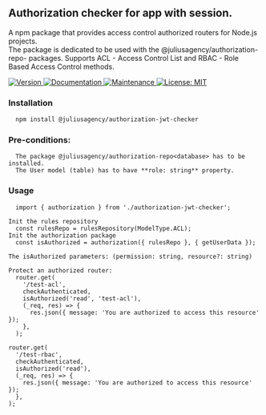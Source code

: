 ## Authorization checker for app with session.

A npm package that provides access control authorized routers for Node.js projects.  
The package is dedicated to be used with the @juliusagency/authorization-repo-<database> packages. 
Supports ACL - Access Control List and RBAC - Role Based Access Control methods. 

<p>
  <a href="https://www.npmjs.com/package/@juliusagency/authorization-jwt-checker" target="_blank">
    <img alt="Version" src="https://img.shields.io/npm/v/@juliusagency/authorization-jwt-checker.svg">
  </a>
  <a href="https://github.com/juliusagency/authorization-jwt-checker#readme" target="_blank">
    <img alt="Documentation" src="https://img.shields.io/badge/documentation-yes-brightgreen.svg" />
  </a>
  <a href="https://github.com/juliusagency/authorization-jwt-checker/graphs/commit-activity" target="_blank">
    <img alt="Maintenance" src="https://img.shields.io/badge/Maintained%3F-yes-green.svg" />
  </a>
  <a href="https://github.com/juliusagency/authorization-jwt-checker/blob/master/LICENSE" target="_blank">
    <img alt="License: MIT" src="https://img.shields.io/badge/License-MIT-yellow.svg" />
  </a>
</p>

### Installation
```bash
  npm install @juliusagency/authorization-jwt-checker
```

### Pre-conditions:
```
  The package @juliusagency/authorization-repo<database> has to be installed.  
  The User model (table) has to have **role: string** property.  
```

### Usage  
```
  import { authorization } from './authorization-jwt-checker';  

Init the rules repository  
  const rulesRepo = rulesRepository(ModelType.ACL);  
Init the authorization package  
  const isAuthorized = authorization({ rulesRepo }, { getUserData });  

The isAuthorized parameters: (permission: string, resource?: string) 

Protect an authorized router:  
  router.get(  
    '/test-acl',  
    checkAuthenticated,  
    isAuthorized('read', 'test-acl'),  
    (_req, res) => {  
      res.json({ message: 'You are authorized to access this resource' });  
    },  
  );  
  
router.get(  
  '/test-rbac',  
  checkAuthenticated,  
  isAuthorized('read'),  
  (_req, res) => {  
    res.json({ message: 'You are authorized to access this resource' });  
  },  
);  
```

